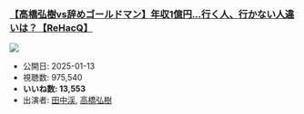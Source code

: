 ### [【高橋弘樹vs辞めゴールドマン】年収1億円…行く人、行かない人違いは？【ReHacQ】](https://www.youtube.com/watch?v=Ipck99H_vjU)
[![](https://img.youtube.com/vi/Ipck99H_vjU/sddefault.jpg)](https://www.youtube.com/watch?v=Ipck99H_vjU)
-   公開日: 2025-01-13
-   視聴数: 975,540
-   **いいね数: 13,553**
-   出演者: [田中渓](/rehacq_fan/people/田中渓 "wikilink"), [高橋弘樹](/rehacq_fan/people/高橋弘樹 "wikilink")

